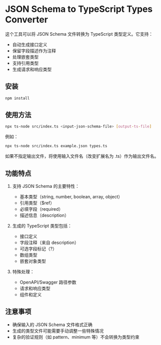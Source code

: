 # JSON Schema to TypeScript Types Converter

这个工具可以将 JSON Schema 文件转换为 TypeScript 类型定义。它支持：

- 自动生成接口定义
- 保留字段描述作为注释
- 处理嵌套类型
- 支持引用类型
- 生成请求和响应类型

## 安装

```bash
npm install
```

## 使用方法

```bash
npx ts-node src/index.ts <input-json-schema-file> [output-ts-file]
```

例如：

```bash
npx ts-node src/index.ts example.json types.ts
```

如果不指定输出文件，将使用输入文件名（改变扩展名为 .ts）作为输出文件名。

## 功能特点

1. 支持 JSON Schema 的主要特性：
   - 基本类型（string, number, boolean, array, object）
   - 引用类型（$ref）
   - 必填字段（required）
   - 描述信息（description）

2. 生成的 TypeScript 类型包括：
   - 接口定义
   - 字段注释（来自 description）
   - 可选字段标记（?）
   - 数组类型
   - 嵌套对象类型

3. 特殊处理：
   - OpenAPI/Swagger 路径参数
   - 请求和响应类型
   - 组件和定义

## 注意事项

- 确保输入的 JSON Schema 文件格式正确
- 生成的类型文件可能需要手动调整一些特殊情况
- 复杂的验证规则（如 pattern、minimum 等）不会转换为类型约束